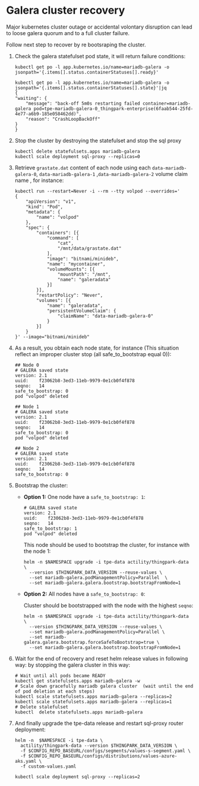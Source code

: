 # Galera cluster recovery

Major kubernetes cluster outage or accidental volontary disruption can lead to loose galera quorum and to a full cluster failure. 

Follow next step to recover by re bootsraping the cluster. 

1.  Check the galera statefulset pod state, it will return failure conditions:

    ```shell
    kubectl get po -l app.kubernetes.io/name=mariadb-galera -o jsonpath='{.items[].status.containerStatuses[].ready}'
    ```
    ```shell
    kubectl get po -l app.kubernetes.io/name=mariadb-galera -o jsonpath='{.items[].status.containerStatuses[].state}'|jq
    {
    "waiting": {
        "message": "back-off 5m0s restarting failed container=mariadb-galera pod=tpe-mariadb-galera-0_thingpark-enterprise(6faab544-25fd-4e77-a6b9-185e058462dd)",
        "reason": "CrashLoopBackOff"
    }
    }

    ```

2.  Stop the cluster by destroying the statefulset and stop the sql proxy

    ```shell
    kubectl delete statefulsets.apps mariadb-galera 
    kubectl scale deployment sql-proxy --replicas=0
    ```

3.  Retrieve `grastate.dat` content of each node using each `data-mariadb-galera-0`, `data-mariadb-galera-1` ,`data-mariadb-galera-2` volume claim name , for instance:

    ```shell
    kubectl run --restart=Never -i --rm --tty volpod --overrides='
    {
        "apiVersion": "v1",
        "kind": "Pod",
        "metadata": {
            "name": "volpod"
        },
        "spec": {
            "containers": [{
                "command": [
                    "cat",
                    "/mnt/data/grastate.dat"
                ],
                "image": "bitnami/minideb",
                "name": "mycontainer",
                "volumeMounts": [{
                    "mountPath": "/mnt",
                    "name": "galeradata"
                }]
            }],
            "restartPolicy": "Never",
            "volumes": [{
                "name": "galeradata",
                "persistentVolumeClaim": {
                    "claimName": "data-mariadb-galera-0"
                }
            }]
        }
    }' --image="bitnami/minideb"

    ```

4.  As a result, you obtain each node state, for instance (This situation reflect an improper cluster stop (all safe_to_bootstrap equal 0)):

    ```shell
    ## Node 0
    # GALERA saved state
    version: 2.1
    uuid:    f23062b8-3ed3-11eb-9979-0e1cb0f4f878
    seqno:   14
    safe_to_bootstrap: 0
    pod "volpod" deleted

    ## Node 1
    # GALERA saved state
    version: 2.1
    uuid:    f23062b8-3ed3-11eb-9979-0e1cb0f4f878
    seqno:   14
    safe_to_bootstrap: 0
    pod "volpod" deleted

    ## Node 2
    # GALERA saved state
    version: 2.1
    uuid:    f23062b8-3ed3-11eb-9979-0e1cb0f4f878
    seqno:   14
    safe_to_bootstrap: 0
    ```
5.  Bootstrap the cluster:
  
    -   **Option 1:** One node have a `safe_to_bootstrap: 1`:

        ```shell
        # GALERA saved state
        version: 2.1
        uuid:    f23062b8-3ed3-11eb-9979-0e1cb0f4f878
        seqno:   14
        safe_to_bootstrap: 1
        pod "volpod" deleted
        ```

        This node should be used to bootstrap the cluster, for instance with the node 1:

        ```shell
        helm -n $NAMESPACE upgrade -i tpe-data actility/thingpark-data \
          --version $THINGPARK_DATA_VERSION --reuse-values \
          --set mariadb-galera.podManagementPolicy=Parallel  \
          --set mariadb-galera.galera.bootstrap.bootstrapFromNode=1
        ```

    -   **Option 2:** All nodes have a `safe_to_bootstrap: 0`:

        Cluster should be bootstrapped with the node with the highest `seqno`:

        ```shell
        helm -n $NAMESPACE upgrade -i tpe-data actility/thingpark-data \
          --version $THINGPARK_DATA_VERSION --reuse-values \
          --set mariadb-galera.podManagementPolicy=Parallel \
          --set mariadb-galera.galera.bootstrap.forceSafeToBootstrap=true \
          --set mariadb-galera.galera.bootstrap.bootstrapFromNode=1
        ```


6.  Wait for the end of recovery and reset helm release values in following way:  by stopping the galera cluster in this way:

    ```shell
    # Wait until all pods became READY
    kubectl get statefulsets.apps mariadb-galera -w
    # Scale down gracefully mariadb galera cluster  (wait until the end of pod deletion at each steps)
    kubectl scale statefulsets.apps mariadb-galera --replicas=2
    kubectl scale statefulsets.apps mariadb-galera --replicas=1
    # Delete stalefulset
    kubectl  delete statefulsets.apps mariadb-galera
    ```

7.  And finally upgrade the tpe-data release and restart sql-proxy router deployment:

    ```shell
    helm -n  $NAMESPACE -i tpe-data \
      actility/thingpark-data --version $THINGPARK_DATA_VERSION \
      -f $CONFIG_REPO_BASEURL/configs/segments/values-s-segment.yaml \
      -f $CONFIG_REPO_BASEURL/configs/distributions/values-azure-aks.yaml \
      -f custom-values.yaml

    kubectl scale deployment sql-proxy --replicas=2
    ```